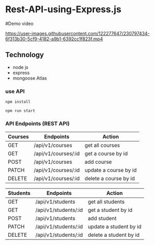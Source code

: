 # Rest-API-using-Express.js

#Demo video



https://user-images.githubusercontent.com/122277647/230797434-6f313b30-5cf9-4182-a9b1-6392cc1f823f.mp4



## Technology

- node js
- express 
- mongoose Atlas

### use API
```
npm install
```
```
npm run start
```

### API Endpoints (REST API)
| Courses | Endpoints | Action |
| --- | --- | --- |
| GET | /api/v1/courses | get all courses |
| GET | /api/v1/courses/:id | get a course by id |
| POST | /api/v1/courses | add course  |
| PATCH | /api/v1/courses/:id | update a course by id  |
| DELETE | /api/v1/courses/:id | delete a course by id |

| Students | Endpoints | Action |
| --- | --- | --- |
| GET | /api/v1/students | get all students |
| GET | /api/v1/students/:id | get a student by id |
| POST | /api/v1/students | add student  |
| PATCH | /api/v1/students/:id | update a student by id  |
| DELETE | /api/v1/students/:id | delete a student by id |
